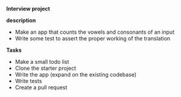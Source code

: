 **Interview project**

**description**

- Make an app that counts the vowels and consonants of an input
- Write some test to assert the proper working of the translation

**Tasks**

- Make a small todo list
- Clone the starter project
- Write the app (expand on the existing codebase)
- Write tests
- Create a pull request
